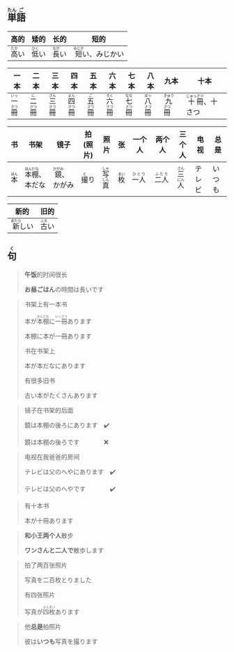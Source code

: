 ## <ruby><rb>単</rb><rt>たん</rt></ruby><ruby>語<rt>ご</rt></ruby>

| 高的                         | 矮的                         | 长的                         | 短的                               |
| -------------------------- | -------------------------- | -------------------------- | -------------------------------- |
| <ruby>高<rt>たか</rt></ruby>い | <ruby>低<rt>ひく</rt></ruby>い | <ruby>長<rt>なが</rt></ruby>い | <ruby>短<rt>みじか</rt></ruby>い、みじかい |

| 一本                                                 | 二本                                                | 三本                                                 | 四本                                                 | 五本                                                | 六本                                                 | 七本                                                 | 八本                                                 | 九本                                                  | 十本                                                      |
| -------------------------------------------------- | ------------------------------------------------- | -------------------------------------------------- | -------------------------------------------------- | ------------------------------------------------- | -------------------------------------------------- | -------------------------------------------------- | -------------------------------------------------- | --------------------------------------------------- | ------------------------------------------------------- |
| <ruby>一<rt>いっ</rt></ruby><ruby>冊<rt>さつ</rt></ruby> | <ruby>二<rt>に</rt></ruby><ruby>冊<rt>さつ</rt></ruby> | <ruby>三<rt>さん</rt></ruby><ruby>冊<rt>さつ</rt></ruby> | <ruby>四<rt>よん</rt></ruby><ruby>冊<rt>さつ</rt></ruby> | <ruby>五<rt>ご</rt></ruby><ruby>冊<rt>さつ</rt></ruby> | <ruby>六<rt>ろく</rt></ruby><ruby>冊<rt>さつ</rt></ruby> | <ruby>七<rt>なな</rt></ruby><ruby>冊<rt>さつ</rt></ruby> | <ruby>八<rt>はっ</rt></ruby><ruby>冊<rt>さつ</rt></ruby> | <ruby>九<rt>きゅう</rt></ruby><ruby>冊<rt>さつ</rt></ruby> | <ruby>十<rt>じゅっ</rt></ruby><ruby>冊<rt>さつ</rt></ruby>、十さつ |

| 书                         | 书架                                                     | 镜子                             | 拍(照片)                     | 照片                                                 | 张                         | 一个人                         | 两个人                         | 三个人                                                | 电视  | 总是  |
| ------------------------- | ------------------------------------------------------ | ------------------------------ | ------------------------- | -------------------------------------------------- | ------------------------- | --------------------------- | --------------------------- | -------------------------------------------------- | --- | --- |
| <ruby>本<rt>ほん</rt></ruby> | <ruby>本<rt>ほん</rt></ruby><ruby>棚<rt>だな</rt></ruby>、本だな | <ruby>鏡<rt>かがみ</rt></ruby>、かがみ | <ruby>撮<rt>と</rt></ruby>り | <ruby>写<rt>しゃ</rt></ruby><ruby>真<rt>しん</rt></ruby> | <ruby>枚<rt>まい</rt></ruby> | <ruby>一人<rt>ひとり</rt></ruby> | <ruby>二人<rt>ふたり</rt></ruby> | <ruby>三<rt>さん</rt></ruby><ruby>人<rt>にん</rt></ruby> | テレビ | いつも |

| 新的                           | 旧的                         |
| ---------------------------- | -------------------------- |
| <ruby>新<rt>あたら</rt></ruby>しい | <ruby>古<rt>ふる</rt></ruby>い |

## <ruby>句<rt>く</rt></ruby>

> **午饭**的时间很长
> 
> **お昼ごはん**の時間は長いです

> 书架上有一本书
> 
> 本が<ruby>本<rt>ほん</rt></ruby><ruby>棚<rt>だな</rt></ruby>に<ruby>一<rt>いっ</rt></ruby><ruby>冊<rt>さつ</rt></ruby>あります
> 
> 本棚に本が一冊あります
> 
> 书在书架上
> 
> 本が本だなにあります
> 
> 有很多旧书
> 
> 古い本がたくさんあります

> 镜子在书架的后面
> 
> 鏡は本棚の後ろにあります　✔️
> 
> 鏡は本棚の後ろです　　　　❌

> 电视在我爸爸的房间
> 
> テレビは父のへやにあります　✔️
> 
> テレビは父のへやです　　　　✔️

> 有十本书
> 
> 本が十冊あります

> **和小王两个人**散步
> 
> **ワンさんと二人で**散歩します

> 拍了两百张照片
> 
> 写真を二百枚とりました
> 
> 有四张照片
> 
> 写真が<ruby>四<rt>よん</rt></ruby><ruby>枚<rt>まい</rt></ruby>あります

> 他**总是**拍照片
> 
> 彼は**いつも**写真を撮ります
